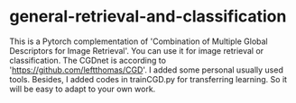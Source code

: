 # general-retrieval-and-classification
This is a Pytorch complementation of 'Combination of Multiple Global Descriptors for Image Retrieval'. You can use it for image retrieval or classification. 
The CGDnet is according to 'https://github.com/leftthomas/CGD'. I added some personal usually used tools.
Besides, I added codes in trainCGD.py for transferring learning. So it will be easy to adapt to your own work.
